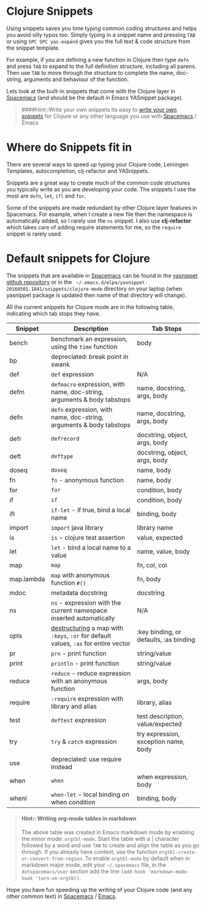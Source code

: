 # Clojure Snippets

Using snippets saves you time typing common coding structures and helps you avoid silly typos too.  Simply typing in a snippet name and pressing `TAB` or using `SPC SPC yas-expand` gives you the full text & code structure from the snippet template.

For example, if you are defining a new function in Clojure then type `defn` and press `TAB` to expand to the full definition structure, including all parens.  Then use `TAB` to move through the structure to complete the name, doc-string, arguments and behaviour of the function.

Lets look at the built-in snippets that come with the Clojure layer in [Spacemacs](https://spacemacs.org) (and should be the default in Emacs YASnippet package).

> ####Hint::Write your own snippets
> Its easy to [wrtie your own snippets](add-your-own-snippets.html) for Clojure or any other language you use with [Spacemacs](https://spacemacs.org) / Emacs


# Where do Snippets fit in

There are several ways to speed up typing your Clojure code, Leiningen Templates, autocompletion, clj-refactor and YASnippets.

Snippets are a great way to create much of the common code structures you typically write as you are developing your code.  The snippets I use the most are `defn`, `let`, `ifl` and `for`.

Some of the snippets are made redundant by other Clojure layer features in Spacemacs.  For example, when I create a new file then the namespace is automatically added, so I rarely use the `ns` snippet.  I also use **clj-refactor** which takes care of adding require statements for me, so the `require` snippet is rarely used.



# Default snippets for Clojure

The snippets that are available in [Spacemacs](https://spacemacs.org) can be found in the [yasnippet github repository](https://github.com/AndreaCrotti/yasnippet-snippets) or in the ` ~/.emacs.d/elpa/yasnippet-20160501.1841/snippets/clojure-mode` directory on your laptop (when yasnippet package is updated then name of that directory will change).

All the current snippets for Clojure mode are in the following table, indicating which tab stops they have.

| Snippet    | Description                                                                                                                    | Tab Stops                              |
| ----       | ----                                                                                                                           | ----                                   |
| bench      | benchmark an expression, using the `time` function                                                                             | body                                   |
| bp         | depreciated: break point in swank                                                                                              |                                        |
| def        | `def` expression                                                                                                               | N/A                                    |
| defm       | `defmacro` expression, with name, doc-string, arguments & body tabstops                                                        | name, docstring, args, body            |
| defn       | `defn` expression, with name, doc-string, arguments & body tabstops                                                            | name, docstring, args, body            |
| defr       | `defrecord`                                                                                                                    | docstring, object, args, body          |
| deft       | `deftype`                                                                                                                      | docstring, object, args, body          |
| doseq      | `doseq`                                                                                                                        | name, body                             |
| fn         | `fn` - anonymous function                                                                                                      | name, body                             |
| for        | `for`                                                                                                                          | condition, body                        |
| if         | `if`                                                                                                                           | condition, body                        |
| ifl        | `if-let` - if true, bind a local name                                                                                          | binding, body                          |
| import     | `import` java library                                                                                                          | library name                           |
| is         | `is` - clojure test assertion                                                                                                  | value, expected                        |
| let        | `let` - bind a local name to a value                                                                                           | name, value, body                      |
| map        | `map`                                                                                                                          | fn, col, col                           |
| map.lambda | `map` with anonymous function `#()`                                                                                            | fn, body                               |
| mdoc       | metadata docstring                                                                                                             | docstring                              |
| ns         | `ns` - expression with the current namespace inserted automatically                                                            | N/A                                    |
| opts       | [destructuring](http://clojure.org/guides/destructuring) a map with `:keys`, `:or` for default values, `:as` for entire vector | :key binding, or defaults, :as binding |
| pr         | `prn` - print function                                                                                                         | string/value                           |
| print      | `println` - print function                                                                                                     | string/value                           |
| reduce     | `reduce` - reduce expression with an anonymous function                                                                        | args, body                             |
| require    | `:require` expression with library and alias                                                                                   | library, alias                         |
| test       | `deftest` expression                                                                                                           | test description, value/expected       |
| try        | `try` & `catch` expression                                                                                                     | try expression, exception name, body   |
| use        | depreciated: use require instead                                                                                               |                                        |
| when       | `when`                                                                                                                         | when expression, body                  |
| whenl      | `when-let` - local binding on when condition                                                                                   | binding, body                          |


> #### Hint:: Writing org-mode tables in markdown
> The above table was created in Emacs markdown mode by enabling the minor mode: `orgtbl-mode`.  Start the table with a | character followed by a word and use `TAB` to create and align the table as you go through.  If you already have content, use the function `orgtbl-create-or-convert-from-region`.  To enable `orgtbl-mode` by default when in markdown major mode, edit your `~/.spacemacs` file, in the `dotspacemacs/user` section add the line `(add-hook 'markdown-mode-hook 'turn-on-orgtbl)`.

Hope you have fun speeding up the writing of your Clojure code (and any other common text) in [Spacemacs](https://spacemacs.org) / [Emacs](https://www.gnu.org/software/emacs/).
